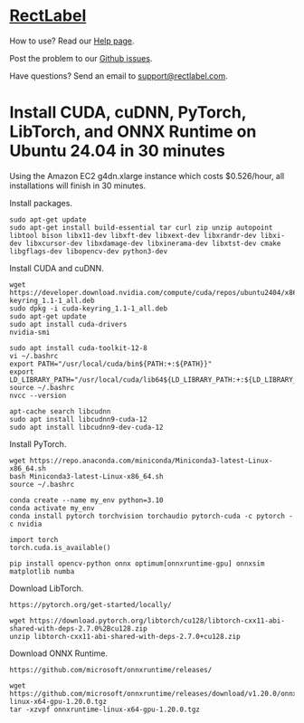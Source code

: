 # [RectLabel](https://rectlabel.com)
How to use? Read our [Help page](https://rectlabel.com/help/).

Post the problem to our [Github issues](https://github.com/ryouchinsa/Rectlabel-support/issues).

Have questions? Send an email to support@rectlabel.com.

# Install CUDA, cuDNN, PyTorch, LibTorch, and ONNX Runtime on Ubuntu 24.04 in 30 minutes

Using the Amazon EC2 g4dn.xlarge instance which costs $0.526/hour, all installations will finish in 30 minutes.

Install packages.
```
sudo apt-get update
sudo apt-get install build-essential tar curl zip unzip autopoint libtool bison libx11-dev libxft-dev libxext-dev libxrandr-dev libxi-dev libxcursor-dev libxdamage-dev libxinerama-dev libxtst-dev cmake libgflags-dev libopencv-dev python3-dev
```

Install CUDA and cuDNN.
```
wget https://developer.download.nvidia.com/compute/cuda/repos/ubuntu2404/x86_64/cuda-keyring_1.1-1_all.deb
sudo dpkg -i cuda-keyring_1.1-1_all.deb
sudo apt-get update
sudo apt install cuda-drivers
nvidia-smi

sudo apt install cuda-toolkit-12-8
vi ~/.bashrc
export PATH="/usr/local/cuda/bin${PATH:+:${PATH}}"
export LD_LIBRARY_PATH="/usr/local/cuda/lib64${LD_LIBRARY_PATH:+:${LD_LIBRARY_PATH}}"
source ~/.bashrc
nvcc --version

apt-cache search libcudnn
sudo apt install libcudnn9-cuda-12
sudo apt install libcudnn9-dev-cuda-12
```

Install PyTorch.
```
wget https://repo.anaconda.com/miniconda/Miniconda3-latest-Linux-x86_64.sh
bash Miniconda3-latest-Linux-x86_64.sh
source ~/.bashrc

conda create --name my_env python=3.10
conda activate my_env
conda install pytorch torchvision torchaudio pytorch-cuda -c pytorch -c nvidia

import torch
torch.cuda.is_available()

pip install opencv-python onnx optimum[onnxruntime-gpu] onnxsim matplotlib numba
```

Download LibTorch.
```
https://pytorch.org/get-started/locally/

wget https://download.pytorch.org/libtorch/cu128/libtorch-cxx11-abi-shared-with-deps-2.7.0%2Bcu128.zip
unzip libtorch-cxx11-abi-shared-with-deps-2.7.0+cu128.zip
```

Download ONNX Runtime.
```
https://github.com/microsoft/onnxruntime/releases/

wget https://github.com/microsoft/onnxruntime/releases/download/v1.20.0/onnxruntime-linux-x64-gpu-1.20.0.tgz
tar -xzvpf onnxruntime-linux-x64-gpu-1.20.0.tgz
```
















